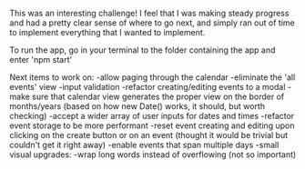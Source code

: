 This was an interesting challenge! I feel that I was making steady progress and had a pretty clear sense of where to go next, and simply ran out of time to implement everything that I wanted to implement. 

To run the app, go in your terminal to the folder containing the app and enter 'npm start'

Next items to work on:
-allow paging through the calendar
-eliminate the 'all events' view
-input validation
-refactor creating/editing events to a modal
-make sure that calendar view generates the proper view on the border of months/years (based on how new Date() works, it should, but worth checking)
-accept a wider array of user inputs for dates and times
-refactor event storage to be more performant
-reset event creating and editing upon clicking on the create button or on an event (thought it would be trivial but couldn't get it right away)
-enable events that span multiple days
-small visual upgrades:
  -wrap long words instead of overflowing (not so important)

